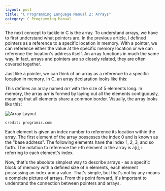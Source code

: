 ```yaml
---
layout: post
title: "C Programming Language Manual 2: Arrays"
category: C Programming Manual
---
```


The next concept to tackle in C is the array. To understand arrays, we have to first understand what pointers are. In the previous article, I defined pointers as a reference to a specific location in memory. With a pointer, we can reference either the value at the specific memory location or we can reference the location's address itself. An array functions in much the same way. In fact, arrays and pointers are so closely related, they are often covered together. 

Just like a pointer, we can think of an array as a reference to a specific location in memory. In C, an array declaration looks like this:

<script src="https://gist.github.com/mdemichele/d3942a52f256a9fc8d32e34d42afdf63.js"></script>

This defines an array named *arr* with the size of 5 elements long. In memory, the array *arr* is formed by laying out all the elements contiguously, meaning that all elements share a common border. Visually, the array looks like this: 

![Array Layout](https://cdn.programiz.com/sites/tutorial2program/files/c-arrays.jpg)

`credit: programiz.com`

Each element is given an index number to reference its location within the array. The first element of the array possesses the index 0 and is known as the "base address". The following elements have the index 1, 2, 3, and so forth. The notation to reference the i-th element in the array is a[i], i referring to each element's index.

Now, that's the absolute simplest way to describe arrays - as a specific block of memory with a defined size of n elements, each element possessing an index and a value. That's simple, but that's not by any means a complete picture of arrays. From this point forward, it's important to understand the connection between pointers and arrays. 




